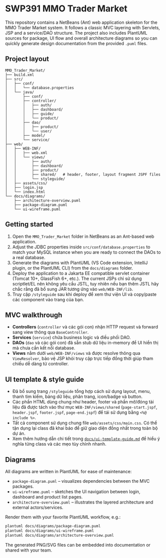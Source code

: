 # SWP391 MMO Trader Market

This repository contains a NetBeans (Ant) web application skeleton for the MMO Trader Market system. It follows a classic MVC layering with Servlets, JSP and a service/DAO structure. The project also includes PlantUML sources for package, UI flow and overall architecture diagrams so you can quickly generate design documentation from the provided `.puml` files.

## Project layout

```
MMO_Trader_Market/
├── build.xml
├── src/
│   ├── conf/
│   │   └── database.properties
│   └── java/
│       ├── conf/
│       ├── controller/
│       │   ├── auth/
│       │   ├── dashboard/
│       │   ├── guide/
│       │   └── product/
│       ├── dao/
│       │   ├── product/
│       │   └── user/
│       ├── model/
│       └── service/
├── web/
│   ├── WEB-INF/
│   │   ├── web.xml
│   │   └── views/
│   │       ├── auth/
│   │       ├── dashboard/
│   │       ├── product/
│   │       ├── shared/   # header, footer, layout fragment JSPF files
│   │       └── styleguide/
│   ├── assets/css/
│   ├── login.jsp
│   └── index.html
└── docs/diagrams/
    ├── architecture-overview.puml
    ├── package-diagram.puml
    └── ui-wireframe.puml
```

## Getting started

1. Open the `MMO_Trader_Market` folder in NetBeans as an Ant-based web application.
2. Adjust the JDBC properties inside `src/conf/database.properties` to match your MySQL instance when you are ready to connect the DAOs to a real database.
3. Generate the diagrams with PlantUML (VS Code extension, IntelliJ plugin, or the PlantUML CLI) from the `docs/diagrams` folder.
4. Deploy the application to a Jakarta EE compatible servlet container (Tomcat 10+, GlassFish 6+, etc.). The current JSPs chỉ sử dụng scriptlet/EL nên không yêu cầu JSTL, tuy nhiên nếu bạn thêm JSTL hãy chắc rằng đã bổ sung JAR tương ứng vào `web/WEB-INF/lib`.
5. Truy cập `/styleguide` sau khi deploy để xem thư viện UI và copy/paste các component vào trang của bạn.

## MVC walkthrough

* **Controllers** (`controller` và các gói con) nhận HTTP request và forward sang view thông qua `BaseController`.
* **Services** (`service`) chứa business logic và điều phối DAO.
* **DAOs** (`dao` và các gói con) đã sẵn stub dữ liệu in-memory để UI hiển thị mà chưa cần kết nối database.
* **Views** nằm dưới `web/WEB-INF/views` và được resolve thông qua `ViewResolver`, bảo vệ JSP khỏi truy cập trực tiếp đồng thời giúp tham chiếu dễ dàng từ controller.

## UI template & style guide

* Đã bổ sung trang `/styleguide` tổng hợp cách sử dụng layout, menu, thanh tìm kiếm, bảng dữ liệu, phân trang, icon/badge và button.
* Các phần HTML dùng chung như header, footer và phần mở/đóng tài liệu đã được tách vào thư mục `WEB-INF/views/shared` (`page-start.jspf`, `header.jspf`, `footer.jspf`, `page-end.jspf`) để tái sử dụng bằng `<%@ include %>`.
* Tất cả component sử dụng chung file `web/assets/css/main.css`. Có thể tận dụng lại class đã khai báo để giữ giao diện đồng nhất trong toàn bộ dự án.
* Xem thêm hướng dẫn chi tiết trong [`docs/ui-template-guide.md`](docs/ui-template-guide.md) để hiểu ý nghĩa từng class và các mẹo tùy chỉnh nhanh.

## Diagrams

All diagrams are written in PlantUML for ease of maintenance:

* `package-diagram.puml` – visualizes dependencies between the MVC packages.
* `ui-wireframe.puml` – sketches the UI navigation between login, dashboard and product list pages.
* `architecture-overview.puml` – illustrates the layered architecture and external actors/services.

Render them with your favorite PlantUML workflow, e.g.:

```bash
plantuml docs/diagrams/package-diagram.puml
plantuml docs/diagrams/ui-wireframe.puml
plantuml docs/diagrams/architecture-overview.puml
```

The generated PNG/SVG files can be embedded into documentation or shared with your team.
